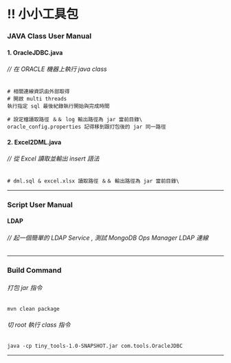 
# !! 小小工具包 

### JAVA Class User Manual
#### 1. OracleJDBC.java
###### // 在 ORACLE 機器上執行 java class
    # 相關連線資訊由外部取得
    # 開啟 multi threads 
    執行指定 sql 最後紀錄執行開始與完成時間
    
    # 設定檔讀取路徑 ＆＆ log 輸出路徑為 jar 當前目錄\
    oracle_config.properties 記得移到跟打包後的 jar 同一路徑

#### 2. Excel2DML.java
###### // 從 Excel 讀取並輸出 insert 語法
    # dml.sql & excel.xlsx 讀取路徑 ＆＆ 輸出路徑為 jar 當前目錄\

---------------------------------------------------------------
### Script User Manual
#### LDAP
###### // 起一個簡單的 LDAP Service , 測試 MongoDB Ops Manager LDAP 連線

---------------------------------------------------------------
### Build Command
###### 打包 jar 指令
    mvn clean package

###### 切 root 執行 class 指令
    java -cp tiny_tools-1.0-SNAPSHOT.jar com.tools.OracleJDBC

---------------------------------------------------------------
